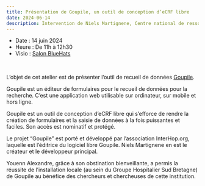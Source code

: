```yaml
---
title: Présentation de Goupile, un outil de conception d’eCRF libre
date: 2024-06-14
description: Intervention de Niels Martignene, Centre national de ressources et de résilience, médecin Santé Publique, et Youenn Alexandre, CH Lorient, coordination de projets dans les domaines de l’innovation, de la recherche et des données
---
```


- Date : 14 juin 2024
- Heure : De 11h à 12h30
- Visio : [Salon BlueHats](https://webinaire.numerique.gouv.fr//meeting/signin/362/creator/369/hash/84c9902a44b481830388d5d69c808eb669da0a5b)

<br/>

L’objet de cet atelier est de présenter l’outil de recueil de données
[Goupile](https://goupile.org/).

Goupile est un éditeur de formulaires pour le recueil de données pour
la recherche. C’est une application web utilisable sur ordinateur, sur
mobile et hors ligne.

Goupile est un outil de conception d’eCRF libre qui s’efforce de
rendre la création de formulaires et la saisie de données à la fois
puissantes et faciles. Son accès est nominatif et protégé.

Le projet “Goupile” est porté et développé par l’association
InterHop.org, laquelle est l’éditrice du logiciel libre Goupile. Niels
Martignene en est le créateur et le développeur principal.

Youenn Alexandre, grâce à son obstination bienveillante, a permis la
réussite de l’installation locale (au sein du Groupe Hospitalier Sud
Bretagne) de Goupile au bénéfice des chercheurs et chercheuses de
cette institution.

<!-- Télécharger le [support de présentation en PDF](/docs/...pdf). -->
